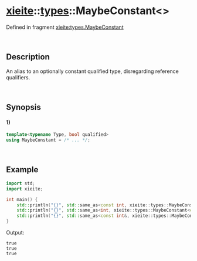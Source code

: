 # [xieite](../../xieite.md)\:\:[types](../../types.md)\:\:MaybeConstant\<\>
Defined in fragment [xieite:types.MaybeConstant](../../../src/types/maybe_constant.cpp)

&nbsp;

## Description
An alias to an optionally constant qualified type, disregarding reference qualifiers.

&nbsp;

## Synopsis
#### 1)
```cpp
template<typename Type, bool qualified>
using MaybeConstant = /* ... */;
```

&nbsp;

## Example
```cpp
import std;
import xieite;

int main() {
    std::println("{}", std::same_as<const int, xieite::types::MaybeConstant<int, true>>);
    std::println("{}", std::same_as<int, xieite::types::MaybeConstant<const int, false>>);
    std::println("{}", std::same_as<const int&, xieite::types::MaybeConstant<int&, true>>);
}
```
Output:
```
true
true
true
```
